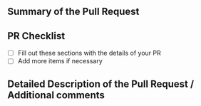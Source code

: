 <!-- Enter a brief description/summary of your PR here. What does it fix/what does it change/how was it tested (even manually, if necessary)? -->
## Summary of the Pull Request

<!-- Please review the items on the PR checklist before submitting-->
## PR Checklist

- [ ] Fill out these sections with the details of your PR
- [ ] Add more items if necessary

<!-- Provide a more detailed description of the PR, other things fixed or any additional comments/features here -->
## Detailed Description of the Pull Request / Additional comments
